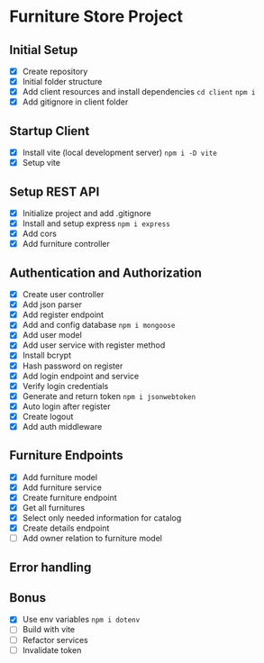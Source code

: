 # Furniture Store Project

## Initial Setup
 - [x] Create repository
 - [x] Initial folder structure
 - [x] Add client resources and install dependencies `cd client` `npm i`
 - [x] Add gitignore in client folder

## Startup Client
 - [x] Install vite (local development server) `npm i -D vite`
 - [x] Setup vite

## Setup REST API
 - [x] Initialize project and add .gitignore
 - [x] Install and setup express `npm i express`
 - [x] Add cors
 - [x] Add furniture controller

## Authentication and Authorization
 - [x] Create user controller
 - [x] Add json parser
 - [x] Add register endpoint
 - [x] Add and config database `npm i mongoose`
 - [x] Add user model
 - [x] Add user service with register method
 - [x] Install bcrypt
 - [x] Hash password on register
 - [x] Add login endpoint and service
 - [x] Verify login credentials
 - [x] Generate and return token `npm i jsonwebtoken`
 - [x] Auto login after register
 - [x] Create logout
 - [x] Add auth middleware
  
## Furniture Endpoints
 - [x] Add furniture model
 - [x] Add furniture service
 - [x] Create furniture endpoint
 - [x] Get all furnitures
 - [x] Select only needed information for catalog
 - [x] Create details endpoint
 - [ ] Add owner relation to furniture model

## Error handling

## Bonus
 - [x] Use env variables `npm i dotenv`
 - [ ] Build with vite
 - [ ] Refactor services
 - [ ] Invalidate token
